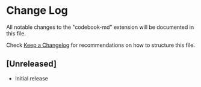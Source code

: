 # Change Log

All notable changes to the "codebook-md" extension will be documented in this file.

Check [Keep a Changelog](http://keepachangelog.com/) for recommendations on how to structure this file.

## [Unreleased]

- Initial release